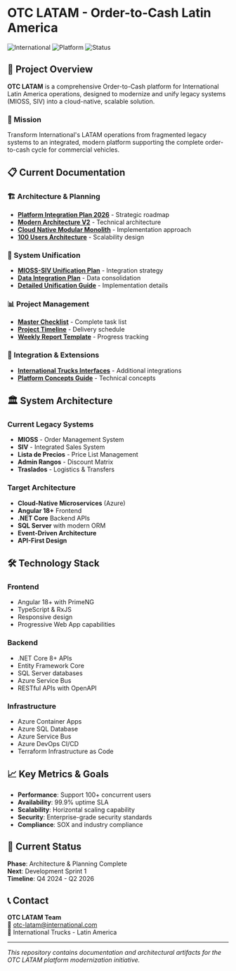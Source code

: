 # OTC LATAM - Order-to-Cash Latin America

![International](https://img.shields.io/badge/International-Trucks-blue) ![Platform](https://img.shields.io/badge/Platform-OTC%20LATAM-green) ![Status](https://img.shields.io/badge/Status-In%20Development-yellow)

## 🚀 Project Overview

**OTC LATAM** is a comprehensive Order-to-Cash platform for International Latin America operations, designed to modernize and unify legacy systems (MIOSS, SIV) into a cloud-native, scalable solution.

### 🎯 Mission
Transform International's LATAM operations from fragmented legacy systems to an integrated, modern platform supporting the complete order-to-cash cycle for commercial vehicles.

## 📋 Current Documentation

### 🏗️ Architecture & Planning
- **[Platform Integration Plan 2026](PLAN_PLATAFORMA_INTEGRADA_NAVISTAR_2026.html)** - Strategic roadmap
- **[Modern Architecture V2](PLAN_UNIFICACION_V2_ARQUITECTURA_MODERNA.html)** - Technical architecture
- **[Cloud Native Modular Monolith](MONOLITO_MODULAR_CLOUD_NATIVE.md)** - Implementation approach
- **[100 Users Architecture](ARQUITECTURA_REVISADA_100_USUARIOS.md)** - Scalability design

### 🔄 System Unification
- **[MIOSS-SIV Unification Plan](PLAN_UNIFICACION_MIOSS_SIV.md)** - Integration strategy
- **[Data Integration Plan](PLAN_UNIFICACION_MIOSS_SIV_DATOS.html)** - Data consolidation
- **[Detailed Unification Guide](PLAN_UNIFICACION_MIOSS_SIV_EXPLICADO.html)** - Implementation details

### 📊 Project Management
- **[Master Checklist](CHECKLIST_MAESTRO_PLATAFORMA_INTEGRADA.md)** - Complete task list
- **[Project Timeline](CRONOGRAMA_PLATAFORMA_INTEGRADA_NAVISTAR.html)** - Delivery schedule
- **[Weekly Report Template](TEMPLATE_INFORME_SEMANAL_PLATAFORMA_INTEGRADA.md)** - Progress tracking

### 🔌 Integration & Extensions
- **[International Trucks Interfaces](INTERFACES_EXTRAS_INTERNATIONAL_TRUCKS.html)** - Additional integrations
- **[Platform Concepts Guide](GUIA_CONCEPTOS_PLATAFORMA_INTEGRADA.html)** - Technical concepts

## 🏛️ System Architecture

### Current Legacy Systems
- **MIOSS** - Order Management System
- **SIV** - Integrated Sales System  
- **Lista de Precios** - Price List Management
- **Admin Rangos** - Discount Matrix
- **Traslados** - Logistics & Transfers

### Target Architecture
- **Cloud-Native Microservices** (Azure)
- **Angular 18+** Frontend
- **.NET Core** Backend APIs
- **SQL Server** with modern ORM
- **Event-Driven Architecture**
- **API-First Design**

## 🛠️ Technology Stack

### Frontend
- Angular 18+ with PrimeNG
- TypeScript & RxJS
- Responsive design
- Progressive Web App capabilities

### Backend
- .NET Core 8+ APIs
- Entity Framework Core
- SQL Server databases
- Azure Service Bus
- RESTful APIs with OpenAPI

### Infrastructure
- Azure Container Apps
- Azure SQL Database
- Azure Service Bus
- Azure DevOps CI/CD
- Terraform Infrastructure as Code

## 📈 Key Metrics & Goals

- **Performance**: Support 100+ concurrent users
- **Availability**: 99.9% uptime SLA
- **Scalability**: Horizontal scaling capability
- **Security**: Enterprise-grade security standards
- **Compliance**: SOX and industry compliance

## 🚧 Current Status

**Phase**: Architecture & Planning Complete  
**Next**: Development Sprint 1  
**Timeline**: Q4 2024 - Q2 2026

## 📞 Contact

**OTC LATAM Team**  
📧 otc-latam@international.com  
🏢 International Trucks - Latin America

---

*This repository contains documentation and architectural artifacts for the OTC LATAM platform modernization initiative.*